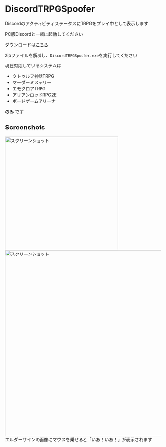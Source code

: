 # DiscordTRPGSpoofer

DiscordのアクティビティステータスにTRPGをプレイ中として表示します

PC版Discordと一緒に起動してください

ダウンロードは[こちら](https://github.com/IrisRainbow7/DiscordTRPGSpoofer/releases/download/1.4/DiscordTRPGSpoofer.zip)

zipファイルを解凍し、`DiscordTRPGSpoofer.exe`を実行してください

現在対応しているシステムは
- クトゥルフ神話TRPG
- マーダーミステリー
- エモクロアTRPG
- アリアンロッドRPG2E
- ボードゲームアリーナ

**のみ** です

## Screenshots

<img width="365" alt="スクリーンショット" src="https://user-images.githubusercontent.com/34544233/125153226-43427800-e18d-11eb-91c2-1eaf9b15e578.png">

<img width="600" alt="スクリーンショット" src="https://user-images.githubusercontent.com/34544233/125153270-7e44ab80-e18d-11eb-9f73-38073611c866.jpg">
エルダーサインの画像にマウスを乗せると「いあ！いあ！」が表示されます
